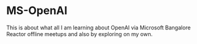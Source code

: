 # MS-OpenAI
This is about what all I am learning about OpenAI via Microsoft Bangalore Reactor offline meetups and also by exploring on my own.
